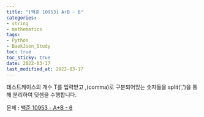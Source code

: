 ```yaml
---
title: "[백준 10953] A+B - 6"
categories: 
- string
- mathematics
tags:
- Python
- BaekJoon_Study
toc: true
toc_sticky: true
date: 2022-03-17
last_modified_at: 2022-03-17
---
```


테스트케이스의 개수 T를 입력받고 ,(comma)로 구분되어있는 숫자들을 split(',')을 통해 분리하여 덧셈을 수행합니다.

문제 : [백준 10953 - A+B - 6](https://www.acmicpc.net/problem/10953)

<script src="https://gist.github.com/Ryumaker/db710031cab08ffa56b4a997613aa5df.js"></script>



